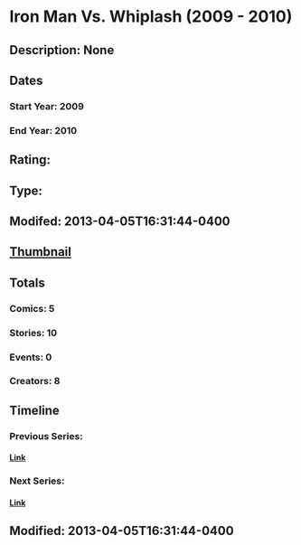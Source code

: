# Iron Man Vs. Whiplash (2009 - 2010)
## Description: None
## Dates
### Start Year: 2009
### End Year: 2010
## Rating: 
## Type: 
## Modifed: 2013-04-05T16:31:44-0400
## [Thumbnail](http://i.annihil.us/u/prod/marvel/i/mg/c/30/515f340fbc7ce.jpg)
## Totals
### Comics: 5
### Stories: 10
### Events: 0
### Creators: 8
## Timeline
### Previous Series: 
#### [Link]()
### Next Series: 
#### [Link]()
## Modified: 2013-04-05T16:31:44-0400
